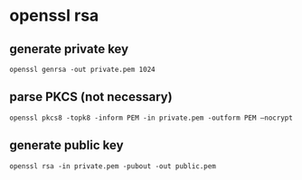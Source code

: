 # openssl rsa

## generate private key
```
openssl genrsa -out private.pem 1024
```

## parse PKCS (not necessary)
```
openssl pkcs8 -topk8 -inform PEM -in private.pem -outform PEM –nocrypt
```

## generate public key
```
openssl rsa -in private.pem -pubout -out public.pem
```
